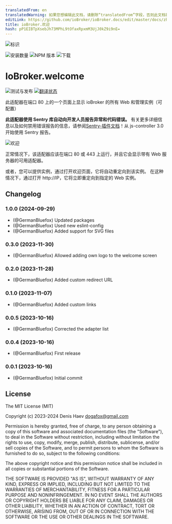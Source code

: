 ```yaml
---
translatedFrom: en
translatedWarning: 如果您想编辑此文档，请删除“translatedFrom”字段，否则此文档将再次自动翻译
editLink: https://github.com/ioBroker/ioBroker.docs/edit/master/docs/zh-cn/adapterref/iobroker.welcome/README.md
title: ioBroker.欢迎
hash: pP1EIBTpXsebJh73MPhL9tOfaxRpxmM3UjJ0kZ9i9nE=
---
```

![标识](../../../en/adapterref/iobroker.welcome/admin/welcome.png)

![安装数量](http://iobroker.live/badges/web-stable.svg)
![NPM 版本](http://img.shields.io/npm/v/iobroker.welcome.svg)
![下载](https://img.shields.io/npm/dm/iobroker.welcome.svg)

# IoBroker.welcome
![测试与发布](https://github.com/ioBroker/ioBroker.welcome/workflows/Test%20and%20Release/badge.svg) [![翻译状态](https://weblate.iobroker.net/widgets/adapters/-/web/svg-badge.svg)](https://weblate.iobroker.net/engage/adapters/?utm_source=widget)

此适配器在端口 80 上的一个页面上显示 ioBroker 的所有 Web 和管理实例（可配置）

**此适配器使用 Sentry 库自动向开发人员报告异常和代码错误。** 有关更多详细信息以及如何禁用错误报告的信息，请参阅[Sentry-插件文档](https://github.com/ioBroker/plugin-sentry#plugin-sentry)！从 js-controller 3.0 开始使用 Sentry 报告。

![欢迎](../../../en/adapterref/iobroker.welcome/img/screen.png)

正常情况下，该适配器应该在端口 80 或 443 上运行，并且它会显示带有 Web 服务器的可用适配器。

或者，您可以提供实例，通过打开欢迎页面，它将自动重定向到该实例。
在这种情况下，通过打开 http://IP，它将立即重定向到指定的 Web 实例。

<!-- 下一版本的占位符（在行首）：

### **正在进行中** -->

## Changelog
### 1.0.0 (2024-09-29)

-   (@GermanBluefox) Updated packages
-   (@GermanBluefox) Used new eslint-config
-   (@GermanBluefox) Added support for SVG files

### 0.3.0 (2023-11-30)

-   (@GermanBluefox) Allowed adding own logo to the welcome screen

### 0.2.0 (2023-11-28)

-   (@GermanBluefox) Added custom redirect URL

### 0.1.0 (2023-11-07)

-   (@GermanBluefox) Added custom links

### 0.0.5 (2023-10-16)

-   (@GermanBluefox) Corrected the adapter list

### 0.0.4 (2023-10-16)

-   (@GermanBluefox) First release

### 0.0.1 (2023-10-16)

-   (@GermanBluefox) Initial commit

## License

The MIT License (MIT)

Copyright (c) 2023-2024 Denis Haev <dogafox@gmail.com>

Permission is hereby granted, free of charge, to any person obtaining a copy
of this software and associated documentation files (the "Software"), to deal
in the Software without restriction, including without limitation the rights
to use, copy, modify, merge, publish, distribute, sublicense, and/or sell
copies of the Software, and to permit persons to whom the Software is
furnished to do so, subject to the following conditions:

The above copyright notice and this permission notice shall be included in
all copies or substantial portions of the Software.

THE SOFTWARE IS PROVIDED "AS IS", WITHOUT WARRANTY OF ANY KIND, EXPRESS OR
IMPLIED, INCLUDING BUT NOT LIMITED TO THE WARRANTIES OF MERCHANTABILITY,
FITNESS FOR A PARTICULAR PURPOSE AND NONINFRINGEMENT. IN NO EVENT SHALL THE
AUTHORS OR COPYRIGHT HOLDERS BE LIABLE FOR ANY CLAIM, DAMAGES OR OTHER
LIABILITY, WHETHER IN AN ACTION OF CONTRACT, TORT OR OTHERWISE, ARISING FROM,
OUT OF OR IN CONNECTION WITH THE SOFTWARE OR THE USE OR OTHER DEALINGS IN
THE SOFTWARE.